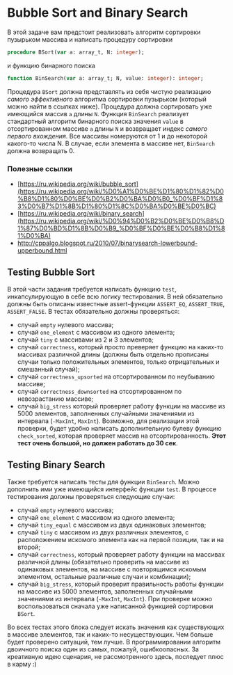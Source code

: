 # Bubble Sort and Binary Search

В этой задаче вам предстоит реализовать алгоритм сортировки пузырьком массива и написать процедуру сортировки

```pascal
procedure BSort(var a: array_t, N: integer);
```
и функцию бинарного поиска

```pascal
function BinSearch(var a: array_t; N, value: integer): integer;
```
Процедура `BSort` должна представлять из себя чистую реализацию *самого эффективного* алгоритма сортировки пузырьком (который можно найти в ссылках ниже). Процедура должна сортировать уже имеющийся массив `a` длины `N`. Функция `BinSearch` реализует стандартный алгоритм бинарного поиска значения `value` в отсортированном массиве `a` длины `N` и возвращает индекс *самого первого вхождения*. Все массивы номеруются от 1 и до некоторой какого-то числа N. В случае, если элемента в массиве нет, `BinSearch` должна возвращать 0.

### Полезные ссылки
* [https://ru.wikipedia.org/wiki/bubble_sort](https://ru.wikipedia.org/wiki/%D0%A1%D0%BE%D1%80%D1%82%D0%B8%D1%80%D0%BE%D0%B2%D0%BA%D0%B0_%D0%BF%D1%83%D0%B7%D1%8B%D1%80%D1%8C%D0%BA%D0%BE%D0%BC)
* [https://ru.wikipedia.org/wiki/binary_search](https://ru.wikipedia.org/wiki/%D0%94%D0%B2%D0%BE%D0%B8%D1%87%D0%BD%D1%8B%D0%B9_%D0%BF%D0%BE%D0%B8%D1%81%D0%BA)
* http://cppalgo.blogspot.ru/2010/07/binarysearch-lowerbound-upperbound.html

## Testing Bubble Sort

В этой части задания требуется написать функцию `test`, инкапсулирующую в себе всю логику тестирования. В ней обязательно должны быть описаны известные assert-функции `ASSERT_EQ`, `ASSERT_TRUE`, `ASSERT_FALSE`. В тестах обязательно должны проверяться:
* случай `empty` нулевого массива;
* случай `one_element` с массивом из одного элемента;
* случай `tiny` с массивами из 2 и 3 элементов;
* случай `correctness`, который просто преверяет функцию на каких-то массивах различной длины (должны быть отдельно прописаны случаи только положительных элементов, только отрицательных и смешанный случай);
* случай `correctness_upsorted` на отсортированном по неубыванию массиве;
* случай `correctness_downsorted` на отсортированном по невозрастанию массиве;
* случай `big_stress` который проверяет работу функции на массиве из 5000 элементов, заполненных случайными значениями из интервала (`-MaxInt`, `MaxInt`). Возможно, для реализации этой проверки, будет удобно написать дополнительную булеву функцию `check_sorted`, которая проверяет массив на отсортированность. **Этот тест очень большой, но должен работать до 30 сек**.

## Testing Binary Search

Также требуется написать тесты для функции `BinSearch`. Можно дополнить ими уже имеющийся интерфейс функции `test`. В процессе тестирования должны проверяться следующие случаи:
* случай `empty` нулевого массива;
* случай `one_element` с массивом из одного элемента;
* случай `tiny_equal` с массивом из двух одинаковых элементов;
* случай `tiny` с массивом из двух различных элементов, с расположением искомого элемента как на первой позиции, так и на второй;
* случай `correctness`, который проверяет работу функции на массивах различной длины (обязательно проверить на массиве из одинаковых элементов, на массиве с повторящимся искомым элементом, остальные различные случаи и комбинации);
* случай `big_stress`, который проверит правильность работы функции на массиве из 5000 элементов, заполненных случайными значениями из интервала (`-MaxInt`, `MaxInt`). При проверке можно воспользоваться сначала уже написанной функцией сортировки `BSort`. 

Во всех тестах этого блока следует искать значения как существующих в массиве элементов, так и каких-то несуществующих. Чем больше будет проверено ситуаций, тем лучше. В программировании алгоритм двоичного поиска один из самых, пожалуй, ошибкоопасных. За креативную идею сценария, не рассмотренного здесь, последует плюс в карму :)
